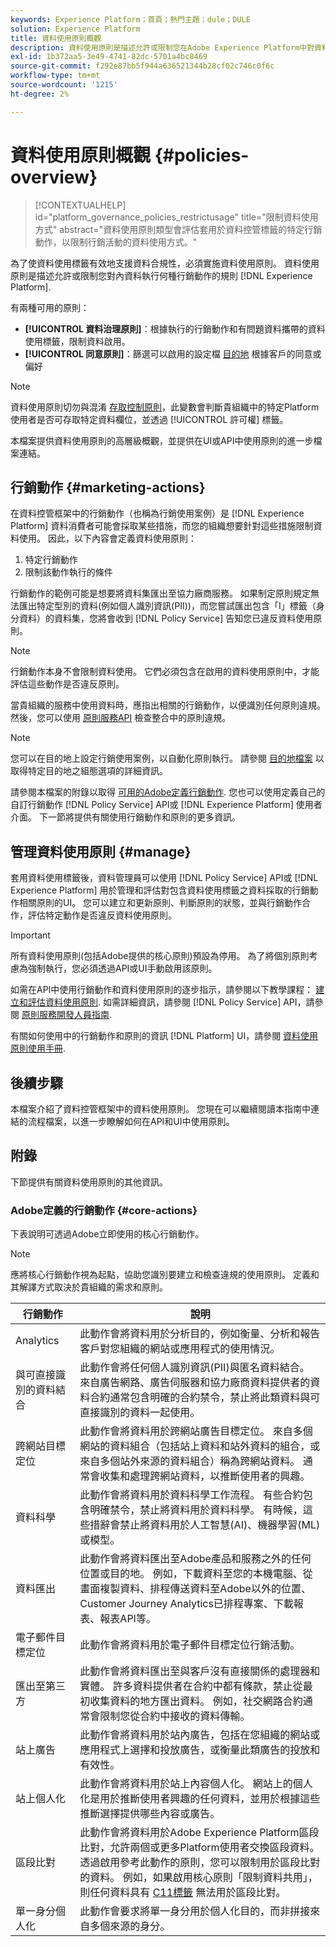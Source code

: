 ```yaml
---
keywords: Experience Platform；首頁；熱門主題；dule；DULE
solution: Experience Platform
title: 資料使用原則概觀
description: 資料使用原則是描述允許或限制您在Adobe Experience Platform中對資料執行的行銷動作型別的規則。
exl-id: 1b372aa5-3e49-4741-82dc-5701a4bc8469
source-git-commit: f292e87bb5f944a636521344b28cf02c746c0f6c
workflow-type: tm+mt
source-wordcount: '1215'
ht-degree: 2%

---
```


# 資料使用原則概觀 {#policies-overview}

>[!CONTEXTUALHELP]
>id="platform_governance_policies_restrictusage"
>title="限制資料使用方式"
>abstract="資料使用原則類型會評估套用於資料控管標籤的特定行銷動作，以限制行銷活動的資料使用方式。"

為了使資料使用標籤有效地支援資料合規性，必須實施資料使用原則。 資料使用原則是描述允許或限制您對內資料執行何種行銷動作的規則 [!DNL Experience Platform].

有兩種可用的原則：

* **[!UICONTROL 資料治理原則]**：根據執行的行銷動作和有問題資料攜帶的資料使用標籤，限制資料啟用。
* **[!UICONTROL 同意原則]**：篩選可以啟用的設定檔 [目的地](../../destinations/home.md) 根據客戶的同意或偏好

>[!NOTE]
>
>資料使用原則切勿與混淆 [存取控制原則](../../access-control/abac/end-to-end-guide.md#policy)，此變數會判斷貴組織中的特定Platform使用者是否可存取特定資料欄位，並透過 [!UICONTROL 許可權] 標籤。

本檔案提供資料使用原則的高層級概觀，並提供在UI或API中使用原則的進一步檔案連結。

## 行銷動作 {#marketing-actions}

在資料控管框架中的行銷動作（也稱為行銷使用案例）是 [!DNL Experience Platform] 資料消費者可能會採取某些措施，而您的組織想要針對這些措施限制資料使用。 因此，以下內容會定義資料使用原則：

1. 特定行銷動作
2. 限制該動作執行的條件

行銷動作的範例可能是想要將資料集匯出至協力廠商服務。 如果制定原則規定無法匯出特定型別的資料(例如個人識別資訊(PII))，而您嘗試匯出包含「I」標籤（身分資料）的資料集，您將會收到 [!DNL Policy Service] 告知您已違反資料使用原則。

>[!NOTE]
>
>行銷動作本身不會限制資料使用。 它們必須包含在啟用的資料使用原則中，才能評估這些動作是否違反原則。

當貴組織的服務中使用資料時，應指出相關的行銷動作，以便識別任何原則違規。 然後，您可以使用 [原則服務API](https://www.adobe.io/experience-platform-apis/references/policy-service/) 檢查整合中的原則違規。

>[!NOTE]
>
>您可以在目的地上設定行銷使用案例，以自動化原則執行。 請參閱 [目的地檔案](../../destinations/home.md) 以取得特定目的地之組態選項的詳細資訊。

請參閱本檔案的附錄以取得 [可用的Adobe定義行銷動作](#core-actions). 您也可以使用定義自己的自訂行銷動作 [!DNL Policy Service] API或 [!DNL Experience Platform] 使用者介面。 下一節將提供有關使用行銷動作和原則的更多資訊。

<!-- (Add after AAM DEC mapping doc is published)
### Inheritance from Adobe Audience Manager Data Export Controls

Experience Platform has the ability to share segments with Adobe Audience Manager. Any Data Export Controls that have been applied to Audience Manager segments are translated to equivalent marketing use cases recognized by Experience Platform Data Governance.

For a reference on how specific Data Export Controls map to marketing actions in Platform, please refer to the [Audience Manager documentation](https://experienceleague.adobe.com/docs/audience-manager/user-guide/features/data-export-controls.html).
-->

## 管理資料使用原則 {#manage}

套用資料使用標籤後，資料管理員可以使用 [!DNL Policy Service] API或 [!DNL Experience Platform] 用於管理和評估對包含資料使用標籤之資料採取的行銷動作相關原則的UI。 您可以建立和更新原則、判斷原則的狀態，並與行銷動作合作，評估特定動作是否違反資料使用原則。

>[!IMPORTANT]
>
>所有資料使用原則(包括Adobe提供的核心原則)預設為停用。 為了將個別原則考慮為強制執行，您必須透過API或UI手動啟用該原則。

如需在API中使用行銷動作和資料使用原則的逐步指示，請參閱以下教學課程： [建立和評估資料使用原則](create.md). 如需詳細資訊，請參閱 [!DNL Policy Service] API，請參閱 [原則服務開發人員指南](../api/getting-started.md).

有關如何使用中的行銷動作和原則的資訊 [!DNL Platform] UI，請參閱 [資料使用原則使用手冊](./user-guide.md).

## 後續步驟

本檔案介紹了資料控管框架中的資料使用原則。 您現在可以繼續閱讀本指南中連結的流程檔案，以進一步瞭解如何在API和UI中使用原則。

## 附錄

下節提供有關資料使用原則的其他資訊。

### Adobe定義的行銷動作 {#core-actions}

下表說明可透過Adobe立即使用的核心行銷動作。

>[!NOTE]
>
>應將核心行銷動作視為起點，協助您識別要建立和檢查違規的使用原則。 定義和其解譯方式取決於貴組織的需求和原則。

| 行銷動作 | 說明 |
| --- | --- |
| Analytics | 此動作會將資料用於分析目的，例如衡量、分析和報告客戶對您組織的網站或應用程式的使用情況。 |
| 與可直接識別的資料結合 | 此動作會將任何個人識別資訊(PII)與匿名資料結合。 來自廣告網路、廣告伺服器和協力廠商資料提供者的資料合約通常包含明確的合約禁令，禁止將此類資料與可直接識別的資料一起使用。 |
| 跨網站目標定位 | 此動作會將資料用於跨網站廣告目標定位。 來自多個網站的資料組合（包括站上資料和站外資料的組合，或來自多個站外來源的資料組合）稱為跨網站資料。 通常會收集和處理跨網站資料，以推斷使用者的興趣。 |
| 資料科學 | 此動作會將資料用於資料科學工作流程。 有些合約包含明確禁令，禁止將資料用於資料科學。 有時候，這些措辭會禁止將資料用於人工智慧(AI)、機器學習(ML)或模型。 |
| 資料匯出 | 此動作會將資料匯出至Adobe產品和服務之外的任何位置或目的地。 例如，下載資料至您的本機電腦、從畫面複製資料、排程傳送資料至Adobe以外的位置、Customer Journey Analytics已排程專案、下載報表、報表API等。 |
| 電子郵件目標定位 | 此動作會將資料用於電子郵件目標定位行銷活動。 |
| 匯出至第三方 | 此動作會將資料匯出至與客戶沒有直接關係的處理器和實體。 許多資料提供者在合約中都有條款，禁止從最初收集資料的地方匯出資料。 例如，社交網路合約通常會限制您從合約中接收的資料傳輸。 |
| 站上廣告 | 此動作會將資料用於站內廣告，包括在您組織的網站或應用程式上選擇和投放廣告，或衡量此類廣告的投放和有效性。 |
| 站上個人化 | 此動作會將資料用於站上內容個人化。 網站上的個人化是用於推斷使用者興趣的任何資料，並用於根據這些推斷選擇提供哪些內容或廣告。 |
| 區段比對 | 此動作會將資料用於Adobe Experience Platform區段比對，允許兩個或更多Platform使用者交換區段資料。 透過啟用參考此動作的原則，您可以限制用於區段比對的資料。 例如，如果啟用核心原則「限制資料共用」，則任何資料具有 [C11標籤](../labels/reference.md#c11) 無法用於區段比對。 |
| 單一身分個人化 | 此動作會要求將單一身分用於個人化目的，而非拼接來自多個來源的身分。 |
